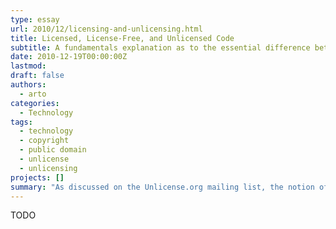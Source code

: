 ```yaml
---
type: essay
url: 2010/12/licensing-and-unlicensing.html
title: Licensed, License-Free, and Unlicensed Code
subtitle: A fundamentals explanation as to the essential difference between licensed, license-free, and unlicensed code.
date: 2010-12-19T00:00:00Z
lastmod:
draft: false
authors:
  - arto
categories:
  - Technology
tags:
  - technology
  - copyright
  - public domain
  - unlicense
  - unlicensing
projects: []
summary: "As discussed on the Unlicense.org mailing list, the notion of \"licensing something under the Unlicense\" is a not infrequent misunderstanding that calls for better explanations as to the essential difference between licensed, license-free, and unlicensed code. I will attempt to break it back down to the fundamentals and work upwards from there."
---
```


TODO
